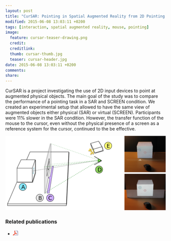 ```yaml
---
layout: post
title: "CurSAR: Pointing in Spatial Augmented Reality from 2D Pointing Devices"
modified: 2015-06-08 13:03:11 +0200
tags: [interaction, spatial augmented reality, mouse, pointing]
image:
  feature: cursar-teaser-drawing.png
  credit: 
  creditlink: 
  thumb: cursar-thumb.jpg
  teaser: cursar-header.jpg
date: 2015-06-08 13:03:11 +0200
comments: 
share: 
---
```


CurSAR is a project investigating the use of 2D input devices to point at augmented physical objects. The main goal of the study was to compare the performance of a pointing task in a SAR and SCREEN condition. We created an experimental setup that allowed to have the same view of augmented objects either physical (SAR) or virtual (SCREEN).  Participants were 11% slower in the SAR condition. However, the transfer function of the mouse to the cursor, even without the physical presence of a screen as a reference system for the cursor, continued to the be effective.

[![](/images/cursar-setup.png)](/images/cursar-setup.png)


### Related publications
- <a href="https://hal.archives-ouvertes.fr/hal-01153647/document"><img src="/images/pdf.png"/></a>
